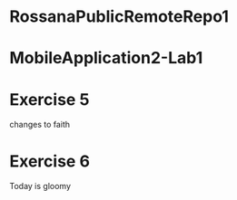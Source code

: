 # RossanaPublicRemoteRepo1

# MobileApplication2-Lab1

# Exercise 5
changes to faith

# Exercise 6
Today is gloomy
